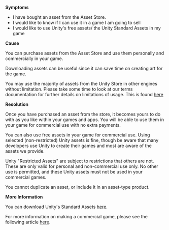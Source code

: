 

**Symptoms**


- I have bought an asset from the Asset Store.
- I would like to know if I can use it in a game I am going to sell
- I would like to use Unity's free assets/ the Unity Standard Assets in my game



**Cause**



You can purchase assets from the Asset Store and use them personally and commercially in your game.



Downloading assets can be useful since it can save time on creating art for the game.



You may use the majority of assets from the Unity Store in other engines without limitation. Please take some time to look at our terms documentation for further details on limitations of usage. This is found [here](http://unity3d.com/legal/as_terms)



**Resolution**



Once you have purchased an asset from the store, it becomes yours to do with as you like within your games and apps. You will be able to use them in your game for commercial use with no extra payments.

You can also use free assets in your game for commercial use. Using selected (non-restricted) Unity assets is fine, though be aware that many developers use Unity to create their games and most are aware of the assets we provide.



Unity "Restricted Assets" are subject to restrictions that others are not. These are only valid for personal and non-commercial use only. No other use is permitted, and these Unity assets must not be used in your commercial games.



You cannot duplicate an asset, or include it in an asset-type product.



**More Information**



You can download Unity's Standard Assets [here](https://www.assetstore.unity3d.com/en/#!/content/32351).



For more information on making a commercial game, please see the following article [here](https://support.unity3d.com/hc/en-us/articles/205253119-Can-I-make-a-commercial-game-with-Unity-Free-Personal-Edition-).

